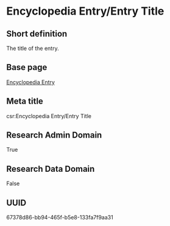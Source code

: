 # Encyclopedia Entry/Entry Title
## Short definition
The title of the entry.
## Base page
[Encyclopedia Entry](https://github.com/EuroCRIS/CASRAI-Dictionairies/blob/main/Objects/Encyclopedia%20Entry.md)
## Meta title
csr:Encyclopedia Entry/Entry Title
## Research Admin Domain
True
## Research Data Domain
False
## UUID
67378d86-bb94-465f-b5e8-133fa7f9aa31
